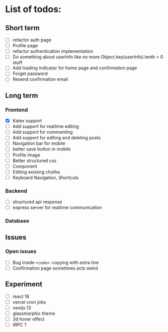 # List of todos:

## Short term

- [ ] refactor auth page
- [ ] Profile page
- [ ] refactor authentication implementation
- [ ] Do something about userInfo like no more Object.key(userInfo).lenth > 0 stuff
- [ ] Add loading indicator for home page and confirmation page
- [ ] Forget password
- [ ] Resend confirmation email

## Long term

### Frontend

- [x] Katex support
- [ ] Add support for realtime editing
- [ ] Add support for commenting
- [ ] Add support for editing and deleting posts
- [ ] Navigation bar for mobile
- [ ] better save button in mobile
- [ ] Profile Image
- [ ] Better structured css
- [ ] Component
- [ ] Editing existing chotha
- [ ] Keyboard Navigation, Shortcuts

### Backend

- [ ] structured api response
- [ ] express server for realtime communication

### Database

## Issues

### Open issues

- [ ] Bug inside `<code>`: copying with extra line
- [ ] Confirmation page sometimes acts weird

## Experiment

- [ ] react 18
- [ ] vercel cron jobs
- [ ] nextjs 13
- [ ] glassmorphic theme
- [ ] 3d hover effect
- [ ] tRPC ?
